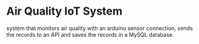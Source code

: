 # Air Quality IoT System 
system that monitors air quality with an arduino sensor connection, sends
the records to an API and saves the records in a MySQL database.
